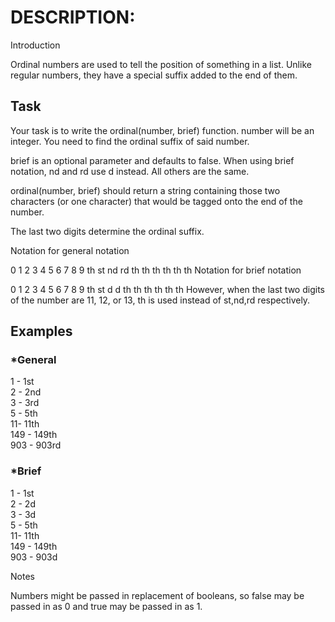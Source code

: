 # DESCRIPTION:  
Introduction

Ordinal numbers are used to tell the position of something in a list. Unlike regular numbers, they have a special suffix added to the end of them.

## Task  

Your task is to write the ordinal(number, brief) function. number will be an integer. You need to find the ordinal suffix of said number.

brief is an optional parameter and defaults to false. When using brief notation, nd and rd use d instead. All others are the same.

ordinal(number, brief) should return a string containing those two characters (or one character) that would be tagged onto the end of the number.

The last two digits determine the ordinal suffix.

Notation for general notation

0  1  2  3  4  5  6  7  8  9
th st nd rd th th th th th th
Notation for brief notation

0  1  2  3  4  5  6  7  8  9
th st d  d th th th th th th
However, when the last two digits of the number are 11, 12, or 13, th is used instead of st,nd,rd respectively.

## Examples

### *General  
1 - 1st  
2 - 2nd  
3 - 3rd  
5 - 5th  
11- 11th  
149 - 149th  
903 - 903rd  
### *Brief  
1 - 1st  
2 - 2d  
3 - 3d  
5 - 5th  
11- 11th  
149 - 149th  
903 - 903d  

Notes  

Numbers might be passed in replacement of booleans, so false may be passed in as 0 and true may be passed in as 1.